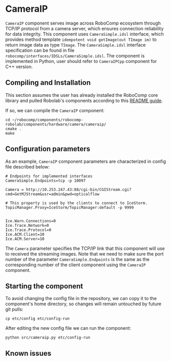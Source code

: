 
# CameraIP

`CameraIP` component serves image across RoboComp ecosystem through TCP/IP protocol from a camera server, which ensures connection reliability for data integrity. This component uses `CameraSimple.idsl` interface, which provides method template `idempotent void getImage(out TImage im)` to return image data as type `TImage`. The `CameraSimple.idsl` interface specification can be found in file `robocomp/interfaces/IDSLs/CameraSimple.idsl`. The component is implemented in Python, user should refer to `CameraIPCpp` component for C++ version.


## Compiling and Installation
This section assumes the user has already installed the RoboComp core library and pulled Robolab's components according to this [README guide](https://github.com/robocomp/robocomp).

If so, we can compile the `CameraIP` component:
```
cd ~/robocomp/components/robocomp-robolab/components/hardware/camera/cameraip/
cmake .
make
```
## Configuration parameters
As an example, `CameraIP` component parameters are characterized in config file described below:

```
# Endpoints for implemented interfaces
CameraSimple.Endpoints=tcp -p 10097

Camera = http://10.253.247.43:88/cgi-bin/CGIStream.cgi?cmd=GetMJStream&usr=admin&pwd=opticalflow

# This property is used by the clients to connect to IceStorm.
TopicManager.Proxy=IceStorm/TopicManager:default -p 9999


Ice.Warn.Connections=0
Ice.Trace.Network=0
Ice.Trace.Protocol=0
Ice.ACM.Client=10
Ice.ACM.Server=10

```
The `Camera` parameter specifies the TCP/IP link that this component will use to received the streaming images. Note that we need to make sure the port number of the parameter `CameraSimple.Endpoints` is the same as the corresponding number of the client component using the `CameraIP` component.

## Starting the component

To avoid changing the config file in the repository, we can copy it to the component's home directory, so changes will remain untouched by future git pulls:
```
cp etc/config etc/config-run
```

After editing the new config file we can run the component:
```
python src/cameraip.py etc/config-run
```
## Known issues

